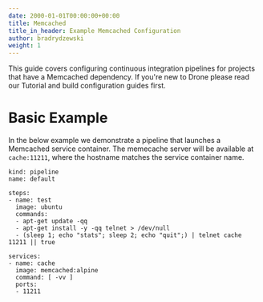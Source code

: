 ```yaml
---
date: 2000-01-01T00:00:00+00:00
title: Memcached
title_in_header: Example Memcached Configuration
author: bradrydzewski
weight: 1
---
```


This guide covers configuring continuous integration pipelines for projects that have a Memcached dependency. If you're new to Drone please read our Tutorial and build configuration guides first.

# Basic Example

In the below example we demonstrate a pipeline that launches a Memcached service container. The memecache server will be available at `cache:11211`, where the hostname matches the service container name.

```
kind: pipeline
name: default

steps:
- name: test
  image: ubuntu
  commands:
  - apt-get update -qq
  - apt-get install -y -qq telnet > /dev/null
  - (sleep 1; echo "stats"; sleep 2; echo "quit";) | telnet cache 11211 || true

services:
- name: cache
  image: memcached:alpine
  command: [ -vv ]
  ports:
  - 11211
```

